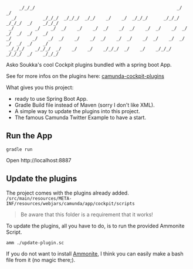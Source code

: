 ```

     _/_/_/                                                      _/            _/
  _/          _/_/_/  _/_/_/  _/_/    _/    _/  _/_/_/      _/_/_/    _/_/_/  _/    _/_/_/
 _/        _/    _/  _/    _/    _/  _/    _/  _/    _/  _/    _/  _/    _/  _/  _/    _/
_/        _/    _/  _/    _/    _/  _/    _/  _/    _/  _/    _/  _/    _/  _/  _/    _/
 _/_/_/    _/_/_/  _/    _/    _/    _/_/_/  _/    _/    _/_/_/    _/_/_/  _/    _/_/_/

```

Asko Soukka's cool Cockpit plugins bundled with a spring boot App.

See for more infos on the plugins here: [camunda-cockpit-plugins](https://github.com/datakurre/camunda-cockpit-plugins/)

What gives you this project:
* ready to use Spring Boot App.
* Gradle Build file instead of Maven (sorry I don't like XML).
* A simple way to update the plugins into this project.
* The famous Camunda Twitter Example to have a start.

## Run the App
`gradle run`

Open http://localhost:8887

## Update the plugins
The project comes with the plugins already added.
`/src/main/resources/META-INF/resources/webjars/camunda/app/cockpit/scripts`
>Be aware that this folder is a requirement that it works!

To update the plugins, all you have to do, is to run the provided Ammonite Script.

`amm ./update-plugin.sc`

If you do not want to install [Ammonite](http://ammonite.io), I think you can easily make a bash file from it (no magic there;).